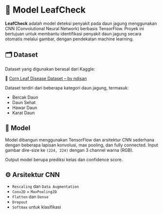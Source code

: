 # 🌿 Model LeafCheck

**LeafCheck** adalah model deteksi penyakit pada daun jagung menggunakan CNN (Convolutional Neural Network) berbasis TensorFlow. Proyek ini bertujuan untuk membantu identifikasi penyakit daun jagung secara otomatis melalui gambar, dengan pendekatan machine learning.

## 🗂️ Dataset

Dataset yang digunakan berasal dari Kaggle:

🔗 [Corn Leaf Disease Dataset – by ndisan](https://www.kaggle.com/datasets/ndisan/corn-leaf-disease)

Dataset terdiri dari beberapa kategori daun jagung, termasuk:
- Bercak Daun
- Daun Sehat
- Hawar Daun
- Karat Daun

## 🧠 Model

Model dibangun menggunakan TensorFlow dan arsitektur CNN sederhana dengan beberapa lapisan konvolusi, max pooling, dan fully connected. Input gambar dire-size ke `(224, 224)` dengan 3 channel warna (RGB).

Output model berupa prediksi kelas dan confidence score.

## ⚙️ Arsitektur CNN

- `Rescaling` dan `Data Augmentation`
- `Conv2D` + `MaxPooling2D`
- `Flatten` dan `Dense`
- `Dropout`
- `Softmax` untuk klasifikasi

